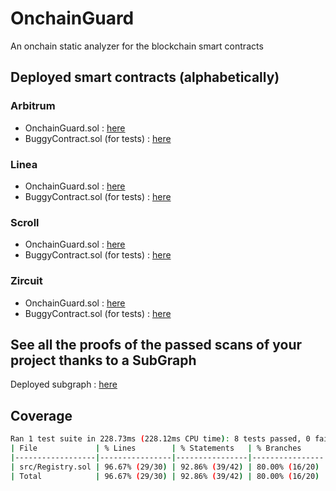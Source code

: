 # OnchainGuard
An onchain static analyzer for the blockchain smart contracts

## Deployed smart contracts (alphabetically)

### Arbitrum
- OnchainGuard.sol : [here](https://sepolia.arbiscan.io/address/0xf295e28a89835416804366998caa314c345da77c#contracts)
- BuggyContract.sol (for tests) : [here](https://sepolia.arbiscan.io/address/0xcacc69e073b2dcaa41eafeae7204c2887c6cba31#code)

### Linea
- OnchainGuard.sol : [here](https://sepolia.lineascan.build/address/0x404CB427F1406b3fd456910e7036f5db81e9C1C0#readContract)
- BuggyContract.sol (for tests) : [here](https://sepolia.lineascan.build/address/0xf295e28a89835416804366998caa314c345da77c#code)

### Scroll
- OnchainGuard.sol : [here](https://sepolia.scrollscan.com/address/0xf295e28a89835416804366998caa314c345da77c)
- BuggyContract.sol (for tests) : [here](https://sepolia.scrollscan.com/address/0x404cb427f1406b3fd456910e7036f5db81e9c1c0)

### Zircuit
- OnchainGuard.sol : [here](https://explorer.zircuit.com/address/0x404CB427F1406b3fd456910e7036f5db81e9C1C0)
- BuggyContract.sol (for tests) : [here](https://explorer.zircuit.com/address/0x115F615622d506960e15EA2C218753E55087cED2)

## See all the proofs of the passed scans of your project thanks to a SubGraph
Deployed subgraph : [here](https://testnet.thegraph.com/explorer/subgraphs/8cYbuHVxDpAzXwZqmXaeEVnrLaE6JURvDniY41jBMxTe?view=About&chain=arbitrum-sepolia)

## Coverage

```bash
Ran 1 test suite in 228.73ms (228.12ms CPU time): 8 tests passed, 0 failed, 0 skipped (8 total tests)
| File             | % Lines        | % Statements   | % Branches     | % Funcs       |
|------------------|----------------|----------------|----------------|---------------|
| src/Registry.sol | 96.67% (29/30) | 92.86% (39/42) | 80.00% (16/20) | 100.00% (9/9) |
| Total            | 96.67% (29/30) | 92.86% (39/42) | 80.00% (16/20) | 100.00% (9/9) |
```

